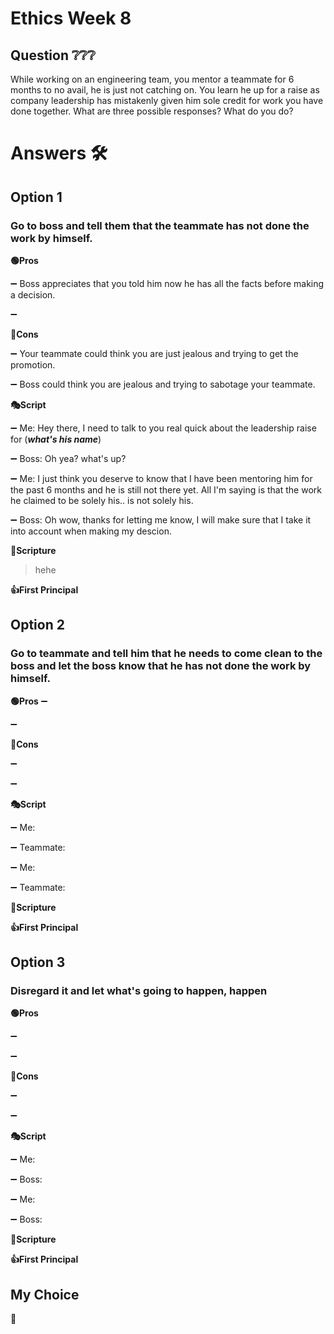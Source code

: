 # Ethics Week 8

## Question ❔❔❔
While working on an engineering team, you mentor a teammate for 6 months to no avail, he is just not catching on. You learn he up for a raise as company leadership has mistakenly given him sole credit for work you have done together. What are three possible responses? What do you do?

# Answers 🛠️

## Option 1
### Go to boss and tell them that the teammate has not done the work by himself. 

 **🟢Pros**

 ➖ Boss appreciates that you told him now he has all the facts before making a decision. 

 ➖ 

 **🔴Cons**

 ➖ Your teammate could think you are just jealous and trying to get the promotion.

 ➖ Boss could think you are jealous and trying to sabotage your teammate.  

 **🎭Script**

 ➖ Me: Hey there, I need to talk to you real quick about the leadership raise for (___what's his name___)

 ➖ Boss: Oh yea? what's up?

 ➖ Me: I just think you deserve to know that I have been mentoring him for the past 6 months and he is still not there yet. All I'm saying is that the work he claimed to be solely his.. is not solely his.

 ➖ Boss: Oh wow, thanks for letting me know, I will make sure that I take it into account when making my descion. 
  
**📙Scripture**
> hehe

**👍First Principal**

## Option 2
### Go to teammate and tell him that he needs to come clean to the boss and let the boss know that he has not done the work by himself.
 **🟢Pros**
 ➖

 ➖

 **🔴Cons**

 ➖

 ➖

 **🎭Script**

 ➖ Me:

 ➖ Teammate: 

 ➖ Me:

 ➖ Teammate:
  
**📙Scripture**

**👍First Principal**

## Option 3 
### Disregard it and let what's going to happen, happen
**🟢Pros**

 ➖

 ➖

 **🔴Cons**

 ➖
 
 ➖

 **🎭Script**

  ➖ Me:

 ➖ Boss: 

 ➖ Me:

 ➖ Boss:
  
**📙Scripture**

**👍First Principal**

## My Choice

**🤙**
